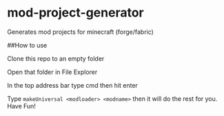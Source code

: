 # mod-project-generator
Generates mod projects for minecraft (forge/fabric)

##How to use

Clone this repo to an empty folder

Open that folder in File Explorer

In the top address bar type cmd then hit enter

Type `makeUniversal <modloader> <modname>` then it will do the rest for you. Have Fun!

